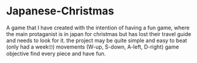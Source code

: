 # Japanese-Christmas
A game that I have created with the intention of having a fun game, where the main protaganist is in japan for christmas but has lost their travel guide and needs to look for it.
the project may be quite simple and easy to beat (only had a week🙄)
movements (W-up, S-down, A-left, D-right)
game objective find every piece and have fun.
